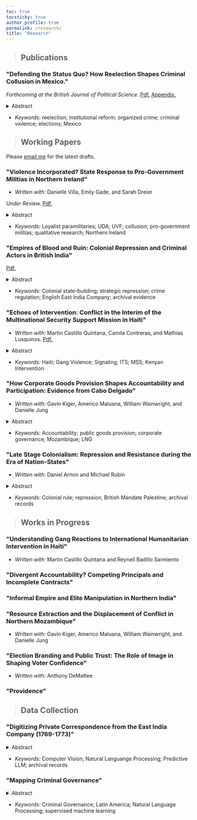 ```yaml
---
toc: true
tocsticky: true
author_profile: true
permalink: /research/
title: "Research"
---
```


> ## Publications

  
### "Defending the Status Quo? How Reelection Shapes Criminal Collusion in Mexico."

_Forthcoming at the British Journal of Political Science._ [Pdf.](https://www.dropbox.com/scl/fi/gjo3u1usl0e02moah25dz/BJPolS_Final.pdf?rlkey=haxge7aps37e0boywd0f0o8ve&st=it588g6f&dl=0) [Appendix.](https://www.dropbox.com/scl/fi/gpjqkk0rusqy3xhwhogou/BJPolS_Final_SI.pdf?rlkey=e3s1t8o154b6aihnlp6pykit4&st=mthlcmcs&dl=0)

<details>
  <summary>Abstract</summary>

How does the introduction of mayoral reelection shape organized crime's efforts to collude with local officials? While reelection can provide voters with a critical mechanism to hold elected officials accountable, I show that the positive benefits of reelection do not extend to high-crime areas. Where organized crime is powerful and deeply entrenched in local illicit economies, reelection can provide groups opportunities to collude more closely with mayors, engaging in more electoral violence to deter challengers and benefiting from access to state protection. Exploiting exogenous variation in the introduction of mayoral reelection in Mexico using a difference-in-differences design and a novel dataset on violence against local politicians, I show that criminal groups disproportionately killed rival candidates in places where incumbents could run for reelection, maintaining the status quo and keeping incumbents in power. Further, re-electable mayors were more likely be found to engage in corruption following the introduction of reelection, only in high-crime areas. This letter highlights the unintended consequences of institutional reforms in high-crime areas, emphasizing the need for tailored guardrails by policy-makers to reduce these collateral effects.
</details>

* _Keywords:_ reelection; institutional reform; organized crime; criminal violence; elections; Mexico



> ## Working Papers

Please [email me](mailto:adee.weller@emory.edu) for the latest drafts.

### "Violence Incorporated? State Response to Pro-Government Militias in Northern Ireland"

 * _Written with:_ Danielle Villa, Emily Gade, and Sarah Dreier

_Under Review._ [Pdf.](https://www.dropbox.com/scl/fi/66dsowaubwz4km9tz894c/Weller_PGMs_Ireland.pdf?rlkey=gnnjfg13sq5t25fbpdaaxvdvj&st=p2g7p01r&dl=0)

<details>
  <summary>Abstract</summary>
    Why do states deeply collude with some pro-government militias (PGMs), while merely tolerating or repressing others? We develop a theory of selective state-militia collaboration, arguing that states weigh PGMs' coercive utility against risks of future disloyalty. Drawing on 8,430 declassified documents from the British Prime Minister’s security correspondence files (1969–1973), we examine how the British government navigated these trade-offs during the Northern Ireland conflict. We show that states are more likely to form deep alliances with PGMs seen as both militarily useful and reliably loyal. When loyalty is uncertain, even highly capable PGMs receive only tactical or limited support. Acute survival threats, conversely, can override long-term concerns and prompt collaboration with politically misaligned groups. By offering the first internal account of how a state assessed and managed PGMs during an ongoing conflict, this study contributes to research on civil conflict, state repression, and the strategic use of informal violence.
</details>

 * _Keywords:_ Loyalist paramilitaries; UDA; UVF; collusion; pro-government militias; qualitative research; Northern Ireland

### "Empires of Blood and Ruin: Colonial Repression and Criminal Actors in British India"

[Pdf.](https://www.dropbox.com/scl/fi/7so36bg58kyjg49jmzwaq/Weller_JMP.pdf?rlkey=kaf4cxzybnlt2n1nkwjnpdwsj&st=dif0y938&dl=0)

<details>
  <summary>Abstract</summary>
How do colonial regimes use selective repression to manage elite agents and consolidate authority? I argue that colonial authorities prioritize repression of criminal actors in areas governed by loyal elites while withholding protection from those seen as disloyal, using disorder as both a threat and a justification to extract compliance. Drawing on  original data from over 10,000 pages of internal correspondence from the English East India Company (1769–1773), I analyze how British officials responded to criminal violence in early colonial Bengal. Combining qualitative analysis with machine-learning-assisted text digitization and statistical modeling, I show that criminal violence increased repression, but only in districts governed by trusted elites. Where elite loyalty was in doubt, the Company withheld security, weaponizing instability to pressure subordinates into collaboration. This study contributes to research on authoritarian governance, colonial state-building, and the political logic of repression, offering rare insight into how regimes exploit coercion, information asymmetries, and elite competition to consolidate power under conditions of limited state capacity.

</details>

 * _Keywords:_ Colonial state-building; strategic repression; crime regulation; English East India Company; archival evidence


### "Echoes of Intervention: Conflict in the Interim of the Multinational Security Support Mission in Haiti"

 * _Written with:_ Martin Castillo Quintana, Camila Contreras, and Mathias Lusquinos. [Pdf.](https://www.dropbox.com/scl/fi/q2l66zmfb12h9qindja8r/Echoes_of_Intervention_09252025.pdf?rlkey=ahe6fkdtez5cjohkrioiwo6a6&st=wh80cf8f&dl=0)

<details>
  <summary>Abstract</summary>
       Foreign military interventions in fragile states often echo earlier eras of imperial policing by projecting power into contested spaces under the banner of order. This paper examines how the anticipation of such an intervention, rather than its physical presence, alters the strategic behavior of armed criminal groups and constrains civilian life. Focusing on the U.N. Multinational Security Support (MSS) Mission in Haiti (2023–2024), we exploit a daily panel of commune-level data on gang violence, using data from ACLED, Haitian press reports, and Flowminder mobile-phone mobility records, to trace the impact of five exogenous information shocks on the mission's likelihood and timing. We find that as the intervention appeared more imminent, gangs reduced inter-gang clashes and forged tactical alliances, redirected violence toward the state, and escalated remote attacks on infrastructure. These anticipatory shifts had immediate civilian consequences, as heightening violence reduced both intra- and inter-communal movement, revealing how violence shapes everyday mobility. By integrating high-frequency measures of both violence and movement, this study contributes to research on the consequences of external security governance, showing that the pre-deployment phase of intervention is a politically charged period in which armed actors and civilians adapt in ways that can entrench insecurity before the first foreign boots touch the ground. 

</details>

 * _Keywords:_ Haiti; Gang Violence; Signaling; ITS; MSS; Kenyan Intervention


### "How Corporate Goods Provision Shapes Accountability and Participation: Evidence from Cabo Delgado"

 * _Written with:_ Gavin Kiger, Americo Maluana, William Wainwright, and Danielle Jung

<details>
  <summary>Abstract</summary>
    How does the provision of public goods by foreign corporations shape electoral engagement? While voters often rely on public goods as indicators of incumbent quality, foreign corporate actors can shape the responsiveness of politicians and the ability of voters to hold them accountable. When corporations, rather than the state, provide public goods, traditional forms of democratic accountability weaken, prompting politicians to prioritize foreign corporate interests and leading citizens to turn to alternative mechanisms, like protest or collective action, to hold both political and corporate actors accountable. We examine the multinational corporate provision of public goods in Northern Mozambique, following the discovery of liquefied natural gas (LNG) in 2006, utilizing a novel collection of concession agreements between the Mozambican government and multinational corporations. We show that, following substantial investments in public infrastructure in areas relevant to LNG extraction, voters were much less likely to vote or campaign, while other non-electoral activities were not affected. This project offers insight into how multinational corporate actors indirectly shape democratic engagement, particularly in developing countries. 

</details>

 * _Keywords:_ Accountability; public goods provision; corporate governance; Mozambique; LNG


### "Late Stage Colonialism: Repression and Resistance during the Era of Nation-States"

 * _Written with:_ Daniel Arnon and Michael Rubin

<details>
  <summary>Abstract</summary>
     How and why do colonial regimes vary their repertoires of repression within the colonial domain? While regimes are more likely to repress communities with greater anti-colonial resistance activity, there remains substantial variation in the intensity and form (selective vs. indiscriminate) of repression. We argue that local economic value and political opportunity structures are critical factors shaping patterns of colonial repression. In economically valuable areas, colonial authorities invest in public goods and cultivate alliances with local elites. This reduces locals' incentives for resistance, thereby reducing the likelihood of repression overall, while also increasing the regime's incentives and capabilities to deploy selective repression when resistance violence does occur. In peripheral areas, the regime under-invests in governance and intermediary relationships, which lowers the cost of resistance and restricts the regime's capability to repress selectively, increasing the likelihood of lower-cost indiscriminate collective targeting. We evaluate this argument in the context of British Mandate Palestine, where colonial authorities confronted widespread anti-colonial mobilization during the 1936–1939 Arab Revolt. Drawing upon British, Israeli, and Palestinian archival sources, we construct a dataset measuring local-level variation in village-level politics, economics, and repression across hundreds of communities. The findings advance understanding of colonial governance and coercive state-building by showing how regimes combine violence and co-optation to manage resistance and secure their political and extractive interests.

</details>

 * _Keywords:_ Colonial rule; repression; British Mandate Palestine; archival records

 

> ## Works in Progress

### "Understanding Gang Reactions to International Humanitarian Intervention in Haiti"

 * _Written with:_ Martin Castillo Quintana and Reynell Badillo Sarmiento

### "Divergent Accountability? Competing Principals and Incomplete Contracts"

### "Informal Empire and Elite Manipulation in Northern India"

### "Resource Extraction and the Displacement of Conflict in Northern Mozambique"

 * _Written with:_ Gavin Kiger, Americo Maluana, William Wainwright, and Danielle Jung

### "Election Branding and Public Trust: The Role of Image in Shaping Voter Confidence"

 * _Written with:_ Anthony DeMattee

### "Providence"

> ## Data Collection

### "Digitizing Private Correspondence from the East India Company (1769-1773)"

<details>
  <summary>Abstract</summary>
The English East India Company (EIC) has been called one of the most well-documented corporations in human history. In this qualitative dataset, I gather all recorded correspondence, internal and external, from the Company records kept at the Asia and Africa Reading Room at the British Library. I particularly focus on the Presidency of Bengal, where the EIC first obtained the rigth to extract land taxes and began to govern as an administrative body during this period. Thus, this period covers one of the most influential moments in Company history -- defining how British colonial policy in India would be organized for more than a century. With more than 4,000 pages of handwritten documents, the first goal of this project is to digitize these letters and clearly record their contents.
</details>

 * _Keywords:_ Computer Vision; Natural Languange Processing; Predictive LLM; archival records


### "Mapping Criminal Governance"

<details>
  <summary>Abstract</summary>
How do criminal groups govern? While our understanding of governance by criminal organizations has grown, there is little systematic data to map it. This project seeks to address this gap. Using newspaper articles from _The New York Times_ containing the names of more than 50 randomly selected groups from across Latin America, this project implements a supervised machine learning approach to code more than thirty indicators of criminal governance. This indicators include who is governing (what group or groups), how they are governing (enforcing rules, collecting taxes, distributing goods), and who they are governing (civilians, other criminals, or the state). This project seeks to expand our understanding of criminal governance across the globe.
</details>

 * _Keywords:_ Criminal Governance; Latin America; Natural Language Processing; supervised machine learning



